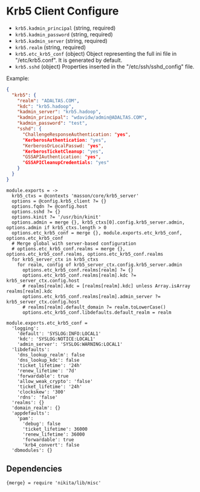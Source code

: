 
# Krb5 Client Configure

*   `krb5.kadmin_principal` (string, required)
*   `krb5.kadmin_password` (string, required)
*   `krb5.kadmin_server` (string, required)
*   `krb5.realm` (string, required)
*   `krb5.etc_krb5_conf` (object)
    Object representing the full ini file in "/etc/krb5.conf". It is
    generated by default.
*   `krb5.sshd` (object)
    Properties inserted in the "/etc/ssh/sshd_config" file.

Example:
```json
{
  "krb5": {
    "realm": "ADALTAS.COM",
    "kdc": "krb5.hadoop",
    "kadmin_server": "krb5.hadoop",
    "kadmin_principal": "wdavidw/admin@ADALTAS.COM",
    "kadmin_password": "test",
    "sshd": {
      "ChallengeResponseAuthentication: "yes",
      "KerberosAuthentication: "yes",
      "KerberosOrLocalPasswd: "yes",
      "KerberosTicketCleanup: "yes",
      "GSSAPIAuthentication: "yes",
      "GSSAPICleanupCredentials: "yes"
    }
  }
}
```

    module.exports = ->
      krb5_ctxs = @contexts 'masson/core/krb5_server'
      options = @config.krb5_client ?= {}
      options.fqdn ?= @config.host
      options.sshd ?= {}
      options.kinit ?= '/usr/bin/kinit'
      options.admin = merge {}, krb5_ctxs[0].config.krb5_server.admin, options.admin if krb5_ctxs.length > 0
      options.etc_krb5_conf = merge {}, module.exports.etc_krb5_conf, options.etc_krb5_conf
      # Merge global with server-based configuration
      # options.etc_krb5_conf.realms = merge {}, options.etc_krb5_conf.realms, options.etc_krb5_conf.realms
      for krb5_server_ctx in krb5_ctxs
        for realm, config of krb5_server_ctx.config.krb5_server.admin
          options.etc_krb5_conf.realms[realm] ?= {}
          options.etc_krb5_conf.realms[realm].kdc ?= krb5_server_ctx.config.host
          # realms[realm].kdc = [realms[realm].kdc] unless Array.isArray realms[realm].kdc
          options.etc_krb5_conf.realms[realm].admin_server ?= krb5_server_ctx.config.host
          # realms[realm].default_domain ?= realm.toLowerCase()
          options.etc_krb5_conf.libdefaults.default_realm = realm

    module.exports.etc_krb5_conf =
      'logging':
        'default': 'SYSLOG:INFO:LOCAL1'
        'kdc': 'SYSLOG:NOTICE:LOCAL1'
        'admin_server': 'SYSLOG:WARNING:LOCAL1'
      'libdefaults':
        'dns_lookup_realm': false
        'dns_lookup_kdc': false
        'ticket_lifetime': '24h'
        'renew_lifetime': '7d'
        'forwardable': true
        'allow_weak_crypto': 'false'
        'ticket_lifetime': '24h'
        'clockskew': '300'
        'rdns': 'false'
      'realms': {}
      'domain_realm': {}
      'appdefaults':
        'pam':
          'debug': false
          'ticket_lifetime': 36000
          'renew_lifetime': 36000
          'forwardable': true
          'krb4_convert': false
      'dbmodules': {}

## Dependencies

    {merge} = require 'nikita/lib/misc'

